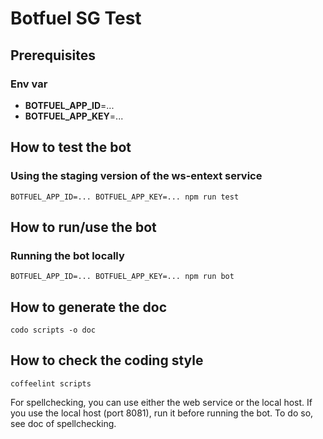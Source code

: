 # Botfuel SG Test

## Prerequisites

### Env var
- **BOTFUEL_APP_ID**=...
- **BOTFUEL_APP_KEY**=...

## How to test the bot

### Using the staging version of the ws-entext service
```
BOTFUEL_APP_ID=... BOTFUEL_APP_KEY=... npm run test
```

## How to run/use the bot

### Running the bot locally
```
BOTFUEL_APP_ID=... BOTFUEL_APP_KEY=... npm run bot
```

## How to generate the doc
```
codo scripts -o doc
```

## How to check the coding style
```
coffeelint scripts
```

For spellchecking, you can use either the web service or the local host.
If you use the local host (port 8081), run it before running the bot.
To do so, see doc of spellchecking.